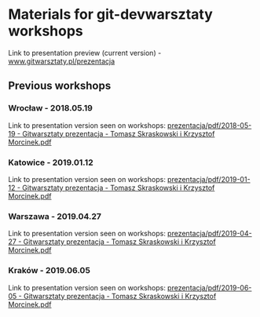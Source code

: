 # Materials for git-devwarsztaty workshops

Link to presentation preview (current version) - www.gitwarsztaty.pl/prezentacja

## Previous workshops

### Wrocław - 2018.05.19
Link to presentation version seen on workshops: [prezentacja/pdf/2018-05-19 - Gitwarsztaty prezentacja - Tomasz Skraskowski i Krzysztof Morcinek.pdf](https://github.com/tometchy/git-dev-warsztaty-presentation/blob/master/prezentacja/pdf/2018-05-19%20-%20Gitwarsztaty%20prezentacja%20-%20Tomasz%20Skraskowski%20i%20Krzysztof%20Morcinek.pdf)

### Katowice - 2019.01.12
Link to presentation version seen on workshops: [prezentacja/pdf/2019-01-12 - Gitwarsztaty prezentacja - Tomasz Skraskowski i Krzysztof Morcinek.pdf](https://github.com/tometchy/git-dev-warsztaty-presentation/blob/master/prezentacja/pdf/2019-01-12%20-%20Gitwarsztaty%20prezentacja%20-%20Tomasz%20Skraskowski%20i%20Krzysztof%20Morcinek.pdf)

### Warszawa - 2019.04.27
Link to presentation version seen on workshops: [prezentacja/pdf/2019-04-27 - Gitwarsztaty prezentacja - Tomasz Skraskowski i Krzysztof Morcinek.pdf](https://github.com/tometchy/git-dev-warsztaty-presentation/blob/master/prezentacja/pdf/2019-04-27%20-%20Gitwarsztaty%20prezentacja%20-%20Tomasz%20Skraskowski%20i%20Krzysztof%20Morcinek.pdf)

### Kraków - 2019.06.05
Link to presentation version seen on workshops: [prezentacja/pdf/2019-06-05 - Gitwarsztaty prezentacja - Tomasz Skraskowski i Krzysztof Morcinek.pdf](https://github.com/tometchy/git-dev-warsztaty-presentation/blob/master/prezentacja/pdf/2019-06-05%20-%20Gitwarsztaty%20prezentacja%20-%20Tomasz%20Skraskowski%20i%20Krzysztof%20Morcinek.pdf)